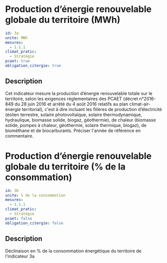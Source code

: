 # Production d’énergie renouvelable globale du territoire (MWh)
```yaml
id: 3a
unite: MWh
mesures:
  - 1.1.1
climat_pratic:
  - Stratégie
pcaet: true
obligation_citergie: true
```
## Description
Cet indicateur mesure la production d’énergie renouvelable totale sur le territoire, selon les exigences réglementaires des PCAET (décret n°2016-849 du 28 juin 2016 et arrêté du 4 août 2016 relatifs au plan climat-air-énergie territorial), c'est à dire incluant les filières de production d’électricité  (éolien  terrestre,  solaire  photovoltaïque,  solaire  thermodynamique,  hydraulique,  biomasse  solide, biogaz,  géothermie),  de  chaleur  (biomasse  solide,  pompes  à  chaleur,  géothermie,  solaire  thermique,  biogaz), de biométhane et de biocarburants. Préciser l'année de référence en commentaire.



# Production d’énergie renouvelable globale du territoire (% de la consommation)
```yaml
id: 3b
unite: % de la consommation
mesures:
  - 1.1.1
climat_pratic:
  - Stratégie
pcaet: false
obligation_citergie: false
```
## Description
Déclinaison en % de la consommation énergétique du territoire de l'indicateur 3a



